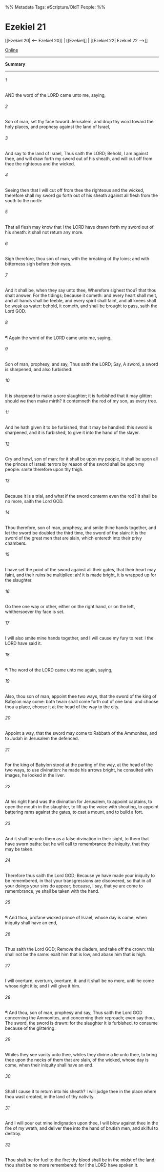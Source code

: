 

%% Metadata
Tags: #Scripture/OldT
People: 
%%
# Ezekiel 21
[[Ezekiel 20| <-- Ezekiel 20]] | [[Ezekiel]] | [[Ezekiel 22| Ezekiel 22 -->]]

[Online](https://churchofjesuschrist.org/study/scriptures/ot/ezek/21?lang=eng)

---
__Summary__



---

###### 1
AND the word of the LORD came unto me, saying,
###### 2
Son of man, set thy face toward Jerusalem, and drop thy word toward the holy places, and prophesy against the land of Israel,
###### 3
And say to the land of Israel, Thus saith the LORD; Behold, I am against thee, and will draw forth my sword out of his sheath, and will cut off from thee the righteous and the wicked.
###### 4
Seeing then that I will cut off from thee the righteous and the wicked, therefore shall my sword go forth out of his sheath against all flesh from the south to the north:
###### 5
That all flesh may know that I the LORD have drawn forth my sword out of his sheath: it shall not return any more.
###### 6
Sigh therefore, thou son of man, with the breaking of thy loins; and with bitterness sigh before their eyes.
###### 7
And it shall be, when they say unto thee, Wherefore sighest thou?  that thou shalt answer, For the tidings; because it cometh: and every heart shall melt, and all hands shall be feeble, and every spirit shall faint, and all knees shall be weak as water: behold, it cometh, and shall be brought to pass, saith the Lord GOD.
###### 8
¶ Again the word of the LORD came unto me, saying,
###### 9
Son of man, prophesy, and say, Thus saith the LORD; Say, A sword, a sword is sharpened, and also furbished:
###### 10
It is sharpened to make a sore slaughter; it is furbished that it may glitter: should we then make mirth?  it contemneth the rod of my son, as every tree.
###### 11
And he hath given it to be furbished, that it may be handled: this sword is sharpened, and it is furbished, to give it into the hand of the slayer.
###### 12
Cry and howl, son of man: for it shall be upon my people, it shall be upon all the princes of Israel: terrors by reason of the sword shall be upon my people: smite therefore upon thy thigh.
###### 13
Because it is a trial, and what if the sword contemn even the rod?  it shall be no more, saith the Lord GOD.
###### 14
Thou therefore, son of man, prophesy, and smite thine hands together, and let the sword be doubled the third time, the sword of the slain: it is the sword of the great men that are slain, which entereth into their privy chambers.
###### 15
I have set the point of the sword against all their gates, that their heart may faint, and their ruins be multiplied: ah! it is made bright, it is wrapped up for the slaughter.
###### 16
Go thee one way or other, either on the right hand, or on the left, whithersoever thy face is set.
###### 17
I will also smite mine hands together, and I will cause my fury to rest: I the LORD have said it.
###### 18
¶ The word of the LORD came unto me again, saying,
###### 19
Also, thou son of man, appoint thee two ways, that the sword of the king of Babylon may come: both twain shall come forth out of one land: and choose thou a place, choose it at the head of the way to the city.
###### 20
Appoint a way, that the sword may come to Rabbath of the Ammonites, and to Judah in Jerusalem the defenced.
###### 21
For the king of Babylon stood at the parting of the way, at the head of the two ways, to use divination: he made his arrows bright, he consulted with images, he looked in the liver.
###### 22
At his right hand was the divination for Jerusalem, to appoint captains, to open the mouth in the slaughter, to lift up the voice with shouting, to appoint battering rams against the gates, to cast a mount, and to build a fort.
###### 23
And it shall be unto them as a false divination in their sight, to them that have sworn oaths: but he will call to remembrance the iniquity, that they may be taken.
###### 24
Therefore thus saith the Lord GOD; Because ye have made your iniquity to be remembered, in that your transgressions are discovered, so that in all your doings your sins do appear; because, I say, that ye are come to remembrance, ye shall be taken with the hand.
###### 25
¶ And thou, profane wicked prince of Israel, whose day is come, when iniquity shall have an end,
###### 26
Thus saith the Lord GOD; Remove the diadem, and take off the crown: this shall not be the same: exalt him that is low, and abase him that is high.
###### 27
I will overturn, overturn, overturn, it: and it shall be no more, until he come whose right it is; and I will give it him.
###### 28
¶ And thou, son of man, prophesy and say, Thus saith the Lord GOD concerning the Ammonites, and concerning their reproach; even say thou, The sword, the sword is drawn: for the slaughter it is furbished, to consume because of the glittering:
###### 29
Whiles they see vanity unto thee, whiles they divine a lie unto thee, to bring thee upon the necks of them that are slain, of the wicked, whose day is come, when their iniquity shall have an end.
###### 30
Shall I cause it to return into his sheath?  I will judge thee in the place where thou wast created, in the land of thy nativity.
###### 31
And I will pour out mine indignation upon thee, I will blow against thee in the fire of my wrath, and deliver thee into the hand of brutish men, and skilful to destroy.
###### 32
Thou shalt be for fuel to the fire; thy blood shall be in the midst of the land; thou shalt be no more remembered: for I the LORD have spoken it.



